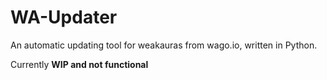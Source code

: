 # WA-Updater

An automatic updating tool for weakauras from wago.io,
written in Python.

Currently **WIP and not functional** 
